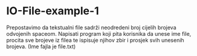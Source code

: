 # IO-File-example-1
Prepostavimo da tekstualni file sadrži neodredeni broj cijelih brojeva odvojenih spaceom. 
Napisati program koji pita korisnika da unese ime file, procita sve brojeve iz filea te ispisuje njihov zbir i 
prosjek svih unesenih brojeva.
(Ime fajla je file.txt)
